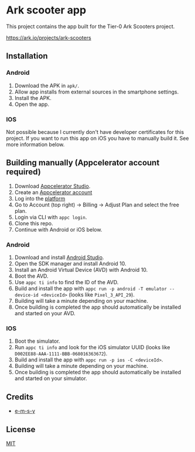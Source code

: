 # Ark scooter app
This project contains the app built for the Tier-0 Ark Scooters project. 

https://ark.io/projects/ark-scooters

## Installation
### Android
1. Download the APK in `apk/`.
2. Allow app installs from external sources in the smartphone settings.
3. Install the APK.
4. Open the app.

### IOS
Not possible because I currently don't have developer certificates for this project. If you want to run this app on iOS you have to 
manually build it. See more information below.

## Building manually (Appcelerator account required)
1. Download [Appcelerator Studio](http://appcelerator.com).
2. Create an [Appcelerator account](https://platform.axway.com/#/signup)
3. Log into the [platform](https://platform.axway.com)
4. Go to Account (top right) -> Billing -> Adjust Plan and select the free plan.
5. Login via CLI with `appc login`.
6. Clone this repo.
7. Continue with Android or iOS below.

### Android
1. Download and install [Android Studio](https://developer.android.com/studio).
2. Open the SDK manager and install Android 10.
3. Install an Android Virtual Device (AVD) with Android 10.
4. Boot the AVD.
5. Use `appc ti info` to find the ID of the AVD.
6. Build and install the app with `appc run -p android -T emulator --device-id <deviceId>` (looks like `Pixel_3_API_29`).
7. Building will take a minute depending on your machine.
8. Once building is completed the app should automatically be installed and started on your AVD.

### IOS
1. Boot the simulator.
2. Run `appc ti info` and look for the iOS simulator UUID (looks like `D002EE88-AAA-1111-BBB-068016363672`).
3. Build and install the app with `appc run -p ios -C <deviceId>`.
4. Building will take a minute depending on your machine.
5. Once building is completed the app should automatically be installed and started on your simulator.

## Credits

- [e-m-s-y](https://github.com/e-m-s-y)

## License

[MIT](LICENSE)
